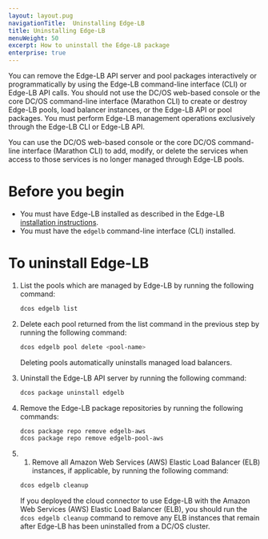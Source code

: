 ```yaml
---
layout: layout.pug
navigationTitle:  Uninstalling Edge-LB
title: Uninstalling Edge-LB
menuWeight: 50
excerpt: How to uninstall the Edge-LB package
enterprise: true
---
```

You can remove the Edge-LB API server and pool packages interactively or programmatically by using the Edge-LB command-line interface (CLI) or Edge-LB API calls. You should not use the DC/OS web-based console or the core DC/OS command-line interface (Marathon CLI) to create or destroy Edge-LB pools, load balancer instances, or the Edge-LB API or pool packages. You must perform Edge-LB management operations exclusively through the Edge-LB CLI or Edge-LB API.

You can use the DC/OS web-based console or the core DC/OS command-line interface (Marathon CLI) to add, modify, or delete the services when access to those services is no longer managed through Edge-LB pools.

# Before you begin
* You must have Edge-LB installed as described in the Edge-LB [installation instructions](/services/edge-lb/getting-started/installing).
* You must have the `edgelb` command-line interface (CLI) installed.

# To uninstall Edge-LB
1. List the pools which are managed by Edge-LB by running the following command:

    ```bash
    dcos edgelb list
    ```

1. Delete each pool returned from the list command in the previous step by running the following command:

    ```bash
    dcos edgelb pool delete <pool-name>
    ```
    Deleting pools automatically uninstalls managed load balancers.

1. Uninstall the Edge-LB API server by running the following command:

    ```bash
    dcos package uninstall edgelb
    ```

1. Remove the Edge-LB package repositories by running the following commands:

    ```bash
    dcos package repo remove edgelb-aws
    dcos package repo remove edgelb-pool-aws
    ```

1. 1. Remove all Amazon Web Services (AWS) Elastic Load Balancer (ELB) instances, if applicable, by running the following command:

    ```bash
    dcos edgelb cleanup
    ```

    If you deployed the cloud connector to use Edge-LB with the Amazon Web Services (AWS) Elastic Load Balancer (ELB), you should run the `dcos edgelb cleanup` command to remove any ELB instances that remain after Edge-LB has been uninstalled from a DC/OS cluster.